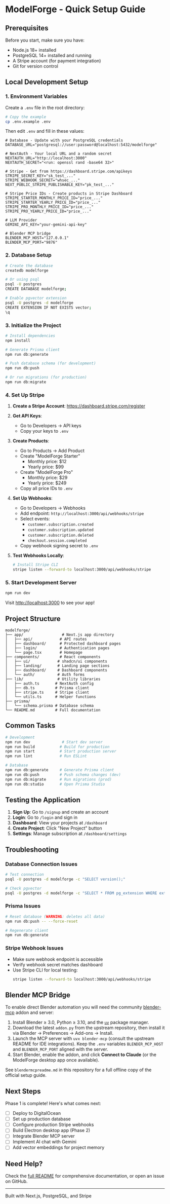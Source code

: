 # ModelForge - Quick Setup Guide

## Prerequisites

Before you start, make sure you have:
- Node.js 18+ installed
- PostgreSQL 14+ installed and running
- A Stripe account (for payment integration)
- Git for version control

## Local Development Setup

### 1. Environment Variables

Create a `.env` file in the root directory:

```bash
# Copy the example
cp .env.example .env
```

Then edit `.env` and fill in these values:

```env
# Database - Update with your PostgreSQL credentials
DATABASE_URL="postgresql://user:password@localhost:5432/modelforge"

# NextAuth - Your local URL and a random secret
NEXTAUTH_URL="http://localhost:3000"
NEXTAUTH_SECRET="<run: openssl rand -base64 32>"

# Stripe - Get from https://dashboard.stripe.com/apikeys
STRIPE_SECRET_KEY="sk_test_..."
STRIPE_WEBHOOK_SECRET="whsec_..."
NEXT_PUBLIC_STRIPE_PUBLISHABLE_KEY="pk_test_..."

# Stripe Price IDs - Create products in Stripe Dashboard
STRIPE_STARTER_MONTHLY_PRICE_ID="price_..."
STRIPE_STARTER_YEARLY_PRICE_ID="price_..."
STRIPE_PRO_MONTHLY_PRICE_ID="price_..."
STRIPE_PRO_YEARLY_PRICE_ID="price_..."

# LLM Provider
GEMINI_API_KEY="your-gemini-api-key"

# Blender MCP bridge
BLENDER_MCP_HOST="127.0.0.1"
BLENDER_MCP_PORT="9876"
```

### 2. Database Setup

```bash
# Create the database
createdb modelforge

# Or using psql
psql -U postgres
CREATE DATABASE modelforge;

# Enable pgvector extension
psql -U postgres -d modelforge
CREATE EXTENSION IF NOT EXISTS vector;
\q
```

### 3. Initialize the Project

```bash
# Install dependencies
npm install

# Generate Prisma client
npm run db:generate

# Push database schema (for development)
npm run db:push

# Or run migrations (for production)
npm run db:migrate
```

### 4. Set Up Stripe

1. **Create a Stripe Account**: https://dashboard.stripe.com/register

2. **Get API Keys**:
   - Go to Developers → API keys
   - Copy your keys to `.env`

3. **Create Products**:
   - Go to Products → Add Product
   - Create "ModelForge Starter"
     - Monthly price: $12
     - Yearly price: $99
   - Create "ModelForge Pro"
     - Monthly price: $29
     - Yearly price: $249
   - Copy all price IDs to `.env`

4. **Set Up Webhooks**:
   - Go to Developers → Webhooks
   - Add endpoint: `http://localhost:3000/api/webhooks/stripe`
   - Select events:
     - `customer.subscription.created`
     - `customer.subscription.updated`
     - `customer.subscription.deleted`
     - `checkout.session.completed`
   - Copy webhook signing secret to `.env`

5. **Test Webhooks Locally**:
   ```bash
   # Install Stripe CLI
   stripe listen --forward-to localhost:3000/api/webhooks/stripe
   ```

### 5. Start Development Server

```bash
npm run dev
```

Visit [http://localhost:3000](http://localhost:3000) to see your app!

## Project Structure

```
modelforge/
├── app/                 # Next.js app directory
│   ├── api/            # API routes
│   ├── dashboard/      # Protected dashboard pages
│   ├── login/          # Authentication pages
│   └── page.tsx        # Homepage
├── components/         # React components
│   ├── ui/            # shadcn/ui components
│   ├── landing/       # Landing page sections
│   ├── dashboard/     # Dashboard components
│   └── auth/          # Auth forms
├── lib/               # Utility libraries
│   ├── auth.ts       # NextAuth config
│   ├── db.ts         # Prisma client
│   ├── stripe.ts     # Stripe client
│   └── utils.ts      # Helper functions
├── prisma/
│   └── schema.prisma # Database schema
└── README.md         # Full documentation
```

## Common Tasks

```bash
# Development
npm run dev              # Start dev server
npm run build           # Build for production
npm run start           # Start production server
npm run lint            # Run ESLint

# Database
npm run db:generate     # Generate Prisma client
npm run db:push         # Push schema changes (dev)
npm run db:migrate      # Run migrations (prod)
npm run db:studio       # Open Prisma Studio
```

## Testing the Application

1. **Sign Up**: Go to `/signup` and create an account
2. **Login**: Go to `/login` and sign in
3. **Dashboard**: View your projects at `/dashboard`
4. **Create Project**: Click "New Project" button
5. **Settings**: Manage subscription at `/dashboard/settings`

## Troubleshooting

### Database Connection Issues

```bash
# Test connection
psql -U postgres -d modelforge -c "SELECT version();"

# Check pgvector
psql -U postgres -d modelforge -c "SELECT * FROM pg_extension WHERE extname = 'vector';"
```

### Prisma Issues

```bash
# Reset database (WARNING: deletes all data)
npm run db:push -- --force-reset

# Regenerate client
npm run db:generate
```

### Stripe Webhook Issues

- Make sure webhook endpoint is accessible
- Verify webhook secret matches dashboard
- Use Stripe CLI for local testing:
  ```bash
  stripe listen --forward-to localhost:3000/api/webhooks/stripe
  ```

## Blender MCP Bridge

To enable direct Blender automation you will need the community [blender-mcp](https://github.com/ahujasid/blender-mcp) addon and server:

1. Install Blender ≥ 3.0, Python ≥ 3.10, and the [`uv`](https://docs.astral.sh/uv/getting-started/installation/) package manager.
2. Download the latest `addon.py` from the upstream repository, then install it via Blender → Preferences → Add-ons → Install.
3. Launch the MCP server with `uvx blender-mcp` (consult the upstream README for IDE integrations). Keep the `.env` variables `BLENDER_MCP_HOST` and `BLENDER_MCP_PORT` aligned with the server.
4. Start Blender, enable the addon, and click **Connect to Claude** (or the ModelForge desktop app once available).

See `blendermcpreadme.md` in this repository for a full offline copy of the official setup guide.

## Next Steps

Phase 1 is complete! Here's what comes next:

- [ ] Deploy to DigitalOcean
- [ ] Set up production database
- [ ] Configure production Stripe webhooks
- [ ] Build Electron desktop app (Phase 2)
- [ ] Integrate Blender MCP server
- [ ] Implement AI chat with Gemini
- [ ] Add vector embeddings for project memory

## Need Help?

Check the [full README](./README.md) for comprehensive documentation, or open an issue on GitHub.

---

Built with Next.js, PostgreSQL, and Stripe
